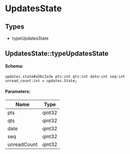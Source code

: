 # UpdatesState

## Types

* typeUpdatesState

## UpdatesState::typeUpdatesState

#### Schema:

`updates.state#a56c2a3e pts:int qts:int date:int seq:int unread_count:int = updates.State;`

#### Parameters:

|Name|Type|
|----|----|
|pts|qint32|
|qts|qint32|
|date|qint32|
|seq|qint32|
|unreadCount|qint32|

